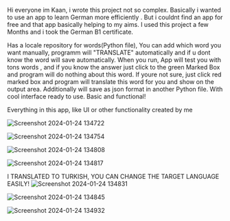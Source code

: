 Hi everyone im Kaan, i wrote this project not so complex. 
Basically i wanted to use an app to learn German more efficiently . But i couldnt find an app for free and that app basically helping to my aims.
I used this project a few Months and i took the German B1 certificate.

Has a locale repository for words(Python file), You can add which word you want manually, programm will "TRANSLATE" automatically and if u dont know the word will save automatically. When you run, App will test you with tons words , and if you know the answer just click to the green Marked Box and program will do nothing about this word.
If youre not sure, just click red marked box and program will translate this word for you and show on the output area. Additionally will save as json format in another Python file. 
With cool interface ready to use. Basic and functional!

Everything in this app, like UI or other functionality created by me



![Screenshot 2024-01-24 134722](https://github.com/gacmalony/QuizApp1/assets/154236584/4ab74b6d-9281-47e5-8c01-51537aaa26dc)


![Screenshot 2024-01-24 134754](https://github.com/gacmalony/QuizApp1/assets/154236584/b3ebdbe7-ed89-4dd9-8b5f-80e2f7016737)


![Screenshot 2024-01-24 134808](https://github.com/gacmalony/QuizApp1/assets/154236584/c9ffd481-19f9-4fcd-b575-783c648f0323)


![Screenshot 2024-01-24 134817](https://github.com/gacmalony/QuizApp1/assets/154236584/bb9efeba-7f10-4458-9b42-e02630b77976)


I TRANSLATED TO TURKISH, YOU CAN CHANGE THE TARGET LANGUAGE EASILY!
![Screenshot 2024-01-24 134831](https://github.com/gacmalony/QuizApp1/assets/154236584/c440ecfb-b8ef-4db2-b4a2-28cf58375e33)


![Screenshot 2024-01-24 134845](https://github.com/gacmalony/QuizApp1/assets/154236584/a7df704f-d228-4d72-9de6-bd2b44919940)


![Screenshot 2024-01-24 134932](https://github.com/gacmalony/QuizApp1/assets/154236584/9ae7281c-2bf6-4c92-92ab-e7a6be6fc0e3)
